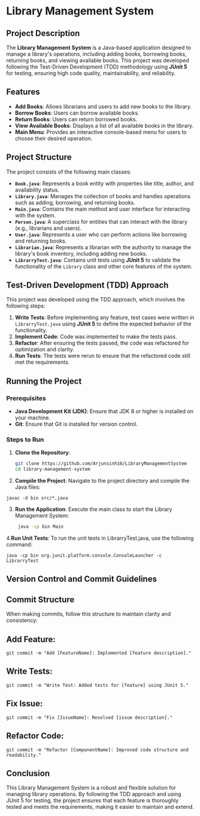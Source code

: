 # Library Management System

## Project Description
The **Library Management System** is a Java-based application designed to manage a library's operations, including adding books, borrowing books, returning books, and viewing available books. This project was developed following the Test-Driven Development (TDD) methodology using **JUnit 5** for testing, ensuring high code quality, maintainability, and reliability.

## Features
- **Add Books**: Allows librarians and users to add new books to the library.
- **Borrow Books**: Users can borrow available books.
- **Return Books**: Users can return borrowed books.
- **View Available Books**: Displays a list of all available books in the library.
- **Main Menu**: Provides an interactive console-based menu for users to choose their desired operation.

## Project Structure
The project consists of the following main classes:
- **`Book.java`**: Represents a book entity with properties like title, author, and availability status.
- **`Library.java`**: Manages the collection of books and handles operations such as adding, borrowing, and returning books.
- **`Main.java`**: Contains the main method and user interface for interacting with the system.
- **`Person.java`**: A superclass for entities that can interact with the library (e.g., librarians and users).
- **`User.java`**: Represents a user who can perform actions like borrowing and returning books.
- **`Librarian.java`**: Represents a librarian with the authority to manage the library's book inventory, including adding new books.
- **`LibrarryTest.java`**: Contains unit tests using **JUnit 5** to validate the functionality of the `Library` class and other core features of the system.

## Test-Driven Development (TDD) Approach
This project was developed using the TDD approach, which involves the following steps:

1. **Write Tests**: Before implementing any feature, test cases were written in `LibrarryTest.java` using **JUnit 5** to define the expected behavior of the functionality.
2. **Implement Code**: Code was implemented to make the tests pass.
3. **Refactor**: After ensuring the tests passed, the code was refactored for optimization and clarity.
4. **Run Tests**: The tests were rerun to ensure that the refactored code still met the requirements.

## Running the Project

### Prerequisites
- **Java Development Kit (JDK)**: Ensure that JDK 8 or higher is installed on your machine.
- **Git**: Ensure that Git is installed for version control.

### Steps to Run

1. **Clone the Repository**:
   ```bash
   git clone https://github.com/Arjunsinh10/LibraryManagementSystem
   cd library-management-system

 2.  **Compile the Project**: Navigate to the project directory and compile the Java files:

    javac -d bin src/*.java

3. **Run the Application**: Execute the main class to start the Library Management System:
   ```bash
    java -cp bin Main
4.**Run Unit Tests**: To run the unit tests in LibrarryTest.java, use the following command:

    java -cp bin org.junit.platform.console.ConsoleLauncher -c LibrarryTest

## Version Control and Commit Guidelines

## Commit Structure

When making commits, follow this structure to maintain clarity and consistency:
## Add Feature:
    git commit -m "Add [FeatureName]: Implemented [feature description]."
## Write Tests:
    git commit -m "Write Test: Added tests for [feature] using JUnit 5."
## Fix Issue:
    git commit -m "Fix [IssueName]: Resolved [issue description]."
## Refactor Code:
    git commit -m "Refactor [ComponentName]: Improved code structure and readability."

## Conclusion
This Library Management System is a robust and flexible solution for managing library operations. By following the TDD approach and using JUnit 5 for testing, the project ensures that each feature is thoroughly tested and meets the requirements, making it easier to maintain and extend.

